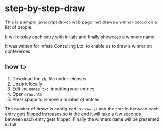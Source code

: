 # step-by-step-draw
This is a simple javascript driven web page that draws a winner based on a list of people.

It will display each entry with initials and finally showcase a winners name.

It was written for Infuse Consulting Ltd. to enable us to draw a winner on conferences.

## how to

1. Download the zip file under releases
2. Unzip it locally
3. Edit the `names.txt`, inputting your entries
4. Open `draw.htm`
5. Press space to remove a number of entries

The number of draws is configured in `draw.js` and the time in between each entry gets flipped increases so in the end it will take a few seconds between each entry gets flipped. Finally the winners name will be presented in full.
